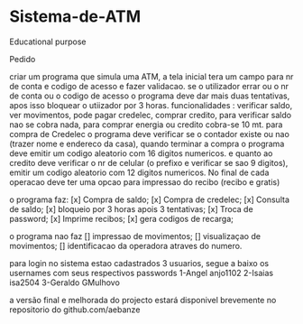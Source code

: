 # Sistema-de-ATM
Educational purpose

Pedido

criar um programa que simula uma ATM, a tela inicial tera um campo para nr de conta e codigo de acesso e fazer validacao. se o utilizador errar ou o nr de conta ou o codigo de acesso o programa deve dar mais duas tentativas, apos isso bloquear o utiizador por 3 horas. 
funcionalidades : verificar saldo, ver movimentos, pode pagar credelec, comprar credito, para verificar saldo nao se cobra nada, para comprar energia ou credito cobra-se 10 mt. para compra de Credelec o programa deve verificar se o contador existe ou nao (trazer nome e endereco da casa), quando terminar a compra o programa deve emitir um codigo aleatorio com 16 digitos numericos. e quanto ao credito deve verificar o nr de celular (o prefixo e verificar se sao 9 digitos), emitir um codigo aleatorio com 12 digitos numericos. No final de cada operacao deve ter uma opcao para impressao do recibo (recibo e gratis)

o programa faz:
[x] Compra de saldo;
[x] Compra de credelec;
[x] Consulta de saldo;
[x] bloqueio por 3 horas apois 3 tentativas;
[x]  Troca de password;
[x] Imprime recibos;
[x] gera codigos de recarga;

 
 o programa nao faz
 [] impressao de movimentos;
 [] visualizaçao de movimentos;
 [] identificacao da operadora atraves do numero.


para login no sistema estao cadastrados 3 usuarios, segue a baixo os usernames com seus respectivos passwords
1-Angel     anjo1102
2-Isaias    isa2504
3-Geraldo   GMulhovo

 a versão final e melhorada do projecto estará disponivel brevemente no repositorio do github.com/aebanze